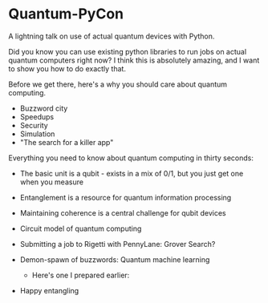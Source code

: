 # Quantum-PyCon
A lightning talk on use of actual quantum devices with Python.

Did you know you can use existing python libraries to run jobs on actual quantum computers right now? I think this is absolutely amazing, and I want to show you how to do exactly that.

Before we get there, here's a why you should care about quantum computing.
* Buzzword city
* Speedups
* Security
* Simulation
* "The search for a killer app" 

Everything you need to know about quantum computing in thirty seconds:
* The basic unit is a qubit - exists in a mix of 0/1, but you just get one when you measure
* Entanglement is a resource for quantum information processing
* Maintaining coherence is a central challenge for qubit devices
* Circuit model of quantum computing


* Submitting a job to Rigetti with PennyLane: Grover Search?

* Demon-spawn of buzzwords: Quantum machine learning
	* Here's one I prepared earlier: 

* Happy entangling
